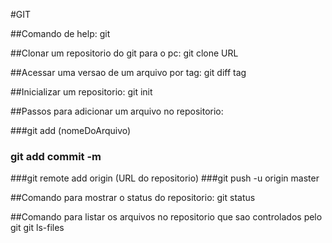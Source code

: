 #GIT

##Comando de help:
git

##Clonar um repositorio do git para o pc:
git clone URL

##Acessar uma versao de um arquivo por tag:
git diff tag

##Inicializar um repositorio:
git init

##Passos para adicionar um arquivo no repositorio:

###git add (nomeDoArquivo)
### git add commit -m 
###git remote add origin (URL do repositorio)
###git push -u origin master

##Comando para mostrar o status do repositorio:
git status

##Comando para listar os arquivos no repositorio que sao controlados pelo git
git ls-files